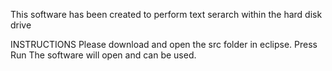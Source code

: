 This software has been created to perform text serarch within the hard disk drive

INSTRUCTIONS
Please download and open the src folder in eclipse.
Press Run
The software will open and can be used.
